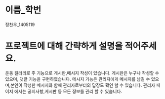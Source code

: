 # 이름_학번
정찬우_1405119
# 프로젝트에 대해 간략하게 설명을 적어주세요.
운동 갤러리로 주 기능으로 게시판,메시지 작성이 있습니다. 게시판은 누구나 작성할 수 있으며, 댓글 기능을 구현하였습니다.
메시지 기능은 관리자에게 메시지를 남길 수 있으며,본인이 작성한 메시지와 함께 관리자로부터의 답장도 확인 할 수 있습니다.
관리자 페이지 에서는 공지사항,게시판 등 모든 정보를 관리 할 수 있습니다.
